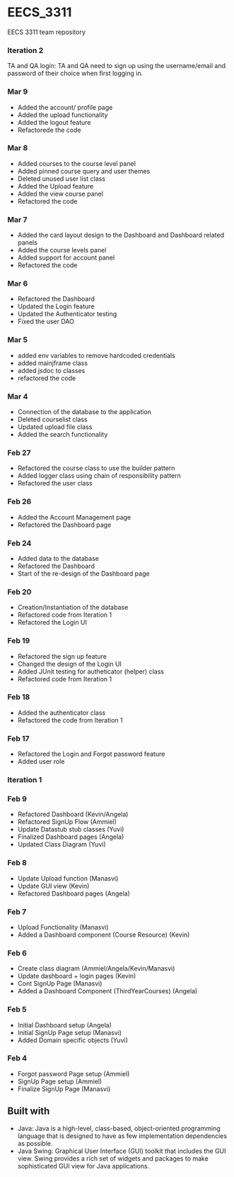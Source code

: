 # EECS_3311
EECS 3311 team repository

### Iteration 2
TA and QA login: TA and QA need to sign up using the username/email and password of their choice when first logging in. 

### Mar 9
- Added the account/ profile page
- Added the upload functionality
- Added the logout feature
- Refactorede the code

### Mar 8
- Added courses to the course level panel
- Added pinned course query and user themes
- Deleted unused user list class
- Added the Upload feature
- Added the view course panel
- Refactored the code

### Mar 7
- Added the card layout design to the Dashboard and Dashboard related panels
- Added the course levels panel
- Added support for account panel
- Refactored the code

### Mar 6
- Refactored the Dashboard
- Updated the Login feature
- Updated the Authenticator testing
- Fixed the user DAO

### Mar 5
- added env variables to remove hardcoded credentials
- added mainjframe class
- added jsdoc to classes
- refactored the code

### Mar 4
- Connection of the database to the application
- Deleted courselist class
- Updated upload file class
- Added the search functionality

### Feb 27
- Refactored the course class to use the builder pattern
- Added logger class using chain of responsibility pattern
- Refactored the user class

### Feb 26
- Added the Account Management page
- Refactored the Dashboard page

### Feb 24
- Added data to the database 
- Refactored the Dashboard
- Start of the re-design of the Dashboard page

### Feb 20
- Creation/Instantiation of the database
- Refactored code from Iteration 1
- Refactored the Login UI

### Feb 19
- Refactored the sign up feature
- Changed the design of the Login UI
- Added JUnit testing for autheticator (helper) class
- Refactored code from Iteration 1

### Feb 18
- Added the authenticator class
- Refactored the code from Iteration 1

### Feb 17
- Refactored the Login and Forgot password feature
- Added user role

### Iteration 1

### Feb 9
- Refactored Dashboard (Kevin/Angela)
- Refactored SignUp Flow (Ammiel)
- Update Datastub stub classes (Yuvi)
- Finalized Dashboard pages (Angela)
- Updated Class Diagram (Yuvi)

### Feb 8
- Update Upload function (Manasvi)
- Update GUI view (Kevin)
- Refactored Dashboard pages (Angela) 

### Feb 7
- Upload Functionality (Manasvi)
- Added a Dashboard component (Course Resource) (Kevin)

### Feb 6
- Create class diagram (Ammiel/Angela/Kevin/Manasvi)
- Update dashboard + login pages (Kevin)
- Cont SignUp Page (Manasvi)
- Added a Dashboard Component (ThirdYearCourses) (Angela)

### Feb 5
- Initial Dashboard setup (Angela)
- Initial SignUp Page setup (Manasvi)
- Added Domain specific objects (Yuvi)

### Feb 4
- Forgot password Page setup (Ammiel)
- SignUp Page setup (Ammiel)
- Finalize SignUp Page (Manasvi)


## Built with

- Java: Java is a high-level, class-based, object-oriented programming language that is designed to have as few implementation dependencies as possible.
- Java Swing: Graphical User Interface (GUI) toolkit that includes the GUI view. Swing provides a rich set of widgets and packages to make sophisticated GUI view for Java applications. 

